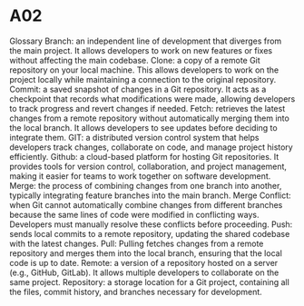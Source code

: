 # A02
Glossary
Branch: an independent line of development that diverges from the main project. It allows developers to work on new features or fixes without affecting the main codebase.
Clone: a copy of a remote Git repository on your local machine. This allows developers to work on the project locally while maintaining a connection to the original repository.
Commit: a saved snapshot of changes in a Git repository. It acts as a checkpoint that records what modifications were made, allowing developers to track progress and revert changes if needed.
Fetch: retrieves the latest changes from a remote repository without automatically merging them into the local branch. It allows developers to see updates before deciding to integrate them.
GIT: a distributed version control system that helps developers track changes, collaborate on code, and manage project history efficiently.
Github: a cloud-based platform for hosting Git repositories. It provides tools for version control, collaboration, and project management, making it easier for teams to work together on software development.
Merge: the process of combining changes from one branch into another, typically integrating feature branches into the main branch.
Merge Conflict: when Git cannot automatically combine changes from different branches because the same lines of code were modified in conflicting ways. Developers must manually resolve these conflicts before proceeding.
Push: sends local commits to a remote repository, updating the shared codebase with the latest changes.
Pull: Pulling fetches changes from a remote repository and merges them into the local branch, ensuring that the local code is up to date.
Remote: a version of a repository hosted on a server (e.g., GitHub, GitLab). It allows multiple developers to collaborate on the same project.
Repository: a storage location for a Git project, containing all the files, commit history, and branches necessary for development.
